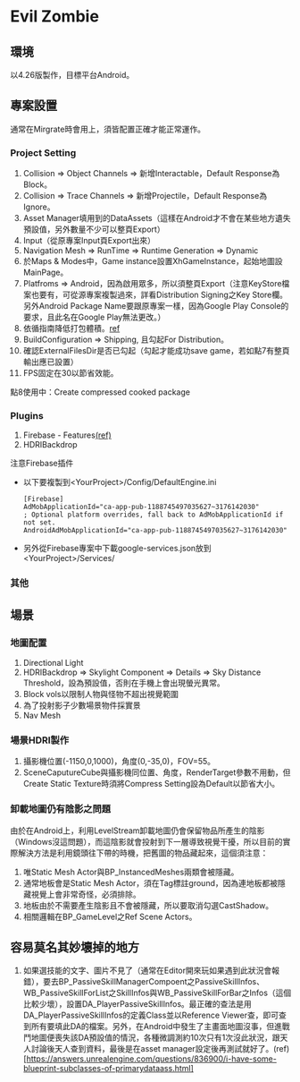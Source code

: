 # Evil Zombie

## 環境
以4.26版製作，目標平台Android。

## 專案設置
通常在Mirgrate時會用上，須皆配置正確才能正常運作。
### Project Setting
1. Collision => Object Channels => 新增Interactable，Default Response為Block。
2. Collision => Trace Channels => 新增Projectile，Default Response為Ignore。
3. Asset Manager填用到的DataAssets（這樣在Android才不會在某些地方遺失預設值，另外數量不少可以整頁Export）
4. Input（從原專案Input頁Export出來）
5. Navigation Mesh => RunTime => Runtime Generation => Dynamic
6. 於Maps & Modes中，Game instance設置XhGameInstance，起始地圖設MainPage。
7. Platfroms => Android，因為啟用眾多，所以須整頁Export（注意KeyStore檔案也要有，可從源專案複製過來，詳看Distribution Signing之Key Store欄。另外Android Package Name要跟原專案一樣，因為Google Play Console的要求，且此名在Google Play無法更改。）
8. 依循指南降低打包體積。[ref](https://docs.unrealengine.com/4.26/en-US/SharingAndReleasing/Mobile/Android/ReducingAPKSize/)
9. BuildConfiguration => Shipping, 且勾起For Distribution。
10. 確認ExternalFilesDir是否已勾起（勾起才能成功save game，若如點7有整頁輸出應已設置）
11. FPS固定在30以節省效能。

點8使用中：Create compressed cooked package

### Plugins
1. Firebase - Features[(ref)](https://pandoa.github.io/FirebaseFeatures/#/installation)
2. HDRIBackdrop

注意Firebase插件

* 以下要複製到\<YourProject\>/Config/DefaultEngine.ini

      [Firebase]
      AdMobApplicationId="ca-app-pub-1188745497035627~3176142030"
      ; Optional platform overrides, fall back to AdMobApplicationId if not set.
      AndroidAdMobApplicationId="ca-app-pub-1188745497035627~3176142030"

* 另外從Firebase專案中下載google-services.json放到\<YourProject\>/Services/



### 其他

## 場景
### 地圖配置

1. Directional Light
2. HDRIBackdrop => Skylight Component => Details => Sky Distance Threshold，設為預設值，否則在手機上會出現螢光異常。
3. Block vols以限制人物與怪物不超出視覺範圍
4. 為了投射影子少數場景物件採實景
5. Nav Mesh

### 場景HDRI製作
1. 攝影機位置(-1150,0,1000)，角度(0,-35,0)，FOV=55。
2. SceneCaputureCube與攝影機同位置、角度，RenderTarget參數不用動，但Create Static Texture時須將Compress Setting設為Default以節省大小。

<!-- 需要：
1. NavMesh
2. 地板要取消勾選CastShadow，並在Tag標註ground（詳閱：卸載地圖仍有陰影之問題）。
3. Level Bp中有隨機性的配置，須根據層數大約配置變化內容（變化數約大於等於層數）。

不需要：
1. Directional Light，因為在Root Level（MainLevel）有DL了。 -->

### 卸載地圖仍有陰影之問題
由於在Android上，利用LevelStream卸載地圖仍會保留物品所產生的陰影（Windows沒這問題），而這陰影就會投射到下一層導致視覺干擾，所以目前的實際解決方法是利用鏡頭往下帶的時機，把舊圖的物品藏起來，這個須注意：

1. 唯Static Mesh Actor與BP_InstancedMeshes兩類會被隱藏。
2. 通常地板會是Static Mesh Actor，須在Tag標註ground，因為連地板都被隱藏視覺上會非常奇怪，必須排除。
3. 地板由於不需要產生陰影且不會被隱藏，所以要取消勾選CastShadow。
4. 相關邏輯在BP_GameLevel之Ref Scene Actors。

## 容易莫名其妙壞掉的地方
1. 如果選技能的文字、圖片不見了（通常在Editor開來玩如果遇到此狀況會報錯），要去BP_PassiveSkillManagerCompoent之PassiveSkillInfos、WB_PassiveSkillForList之SkillInfos與WB_PassiveSkillForBar之Infos（這個比較少壞），設置DA_PlayerPassiveSkillInfos。最正確的查法是用DA_PlayerPassiveSkillInfos的定義Class並以Reference Viewer查，即可查到所有要填此DA的檔案。另外，在Android中發生了主畫面地圖沒事，但進戰鬥地圖便喪失該DA預設值的情況，各種微調測約10次只有1次沒此狀況，跟天人討論後天人查到資料，最後是在asset manager設定後再測試就好了。(ref)[https://answers.unrealengine.com/questions/836900/i-have-some-blueprint-subclasses-of-primarydataass.html]